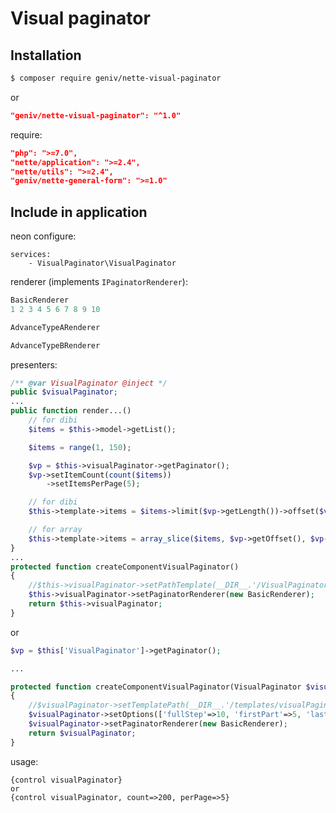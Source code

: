 Visual paginator
================

Installation
------------
```sh
$ composer require geniv/nette-visual-paginator
```
or
```json
"geniv/nette-visual-paginator": "^1.0"
```

require:
```json
"php": ">=7.0",
"nette/application": ">=2.4",
"nette/utils": ">=2.4",
"geniv/nette-general-form": ">=1.0"
```

Include in application
----------------------
neon configure:
```neon
services:
    - VisualPaginator\VisualPaginator
```

renderer (implements `IPaginatorRenderer`):
```php
BasicRenderer
1 2 3 4 5 6 7 8 9 10

AdvanceTypeARenderer

AdvanceTypeBRenderer
```

presenters:
```php
/** @var VisualPaginator @inject */
public $visualPaginator;
...
public function render...()
    // for dibi
    $items = $this->model->getList();

    $items = range(1, 150);

    $vp = $this->visualPaginator->getPaginator();
    $vp->setItemCount(count($items))
        ->setItemsPerPage(5);

    // for dibi
    $this->template->items = $items->limit($vp->getLength())->offset($vp->getOffset());

    // for array
    $this->template->items = array_slice($items, $vp->getOffset(), $vp->getLength())
}
...
protected function createComponentVisualPaginator()
{
    //$this->visualPaginator->setPathTemplate(__DIR__.'/VisualPaginator.latte');
    $this->visualPaginator->setPaginatorRenderer(new BasicRenderer);
    return $this->visualPaginator;
}
```

or

```php
$vp = $this['VisualPaginator']->getPaginator();

...

protected function createComponentVisualPaginator(VisualPaginator $visualPaginator): VisualPaginator
{
    //$visualPaginator->setTemplatePath(__DIR__.'/templates/visualPaginator.latte');
    $visualPaginator->setOptions(['fullStep'=>10, 'firstPart'=>5, 'lastPart'=>5, 'middleStep'=>2, 'middleFirstStep'=>3, 'middleLastStep'=>3]);
    $visualPaginator->setPaginatorRenderer(new BasicRenderer);
    return $visualPaginator;
}
```

usage:
```latte
{control visualPaginator}
or
{control visualPaginator, count=>200, perPage=>5}
```
